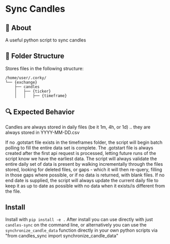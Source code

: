 # Sync Candles

## 📌 About
A useful python script to sync candles

## 📂 Folder Structure
Stores files in the following structure:
```
/home/user/.corky/
└── {exchange}
    ├── candles
    │   ├── {ticker}
    │   │   ├── {timeframe}  
```

## 🔍 Expected Behavior 
Candles are always stored in daily files (be it 1m, 4h, or 1d) ..   they are always stored in YYYY-MM-DD.csv

If no .gotstart file exists in the timeframes folder, the script will begin batch polling to fill the entire data set is complete. 
The .gotstart file is always created after the first api request is processed, letting future runs of the script know we have the earliest data.
The script will always validate the entire daily set of data is present by walking incrementally through the files stored, looking for deleted files, or gaps - which it will then re-query, filling in those gaps where possible, or if no data is returned, with blank files.
If no end date is supplied, the script will always update the current daily file to keep it as up to date as possible with no data when it exists/is different from the file.

## Install
Install with `pip install -e .` 
After install you can use directly with just `candles-sync` on the command line, or alternatively you can use the `synchronize_candle_data` function directly in your own python scripts via "from candles_sync import synchronize_candle_data"
